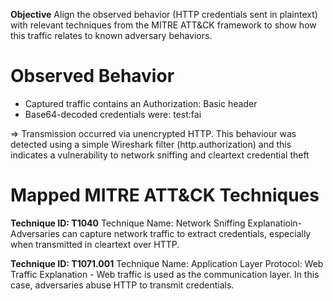 **Objective**
Align the observed behavior (HTTP credentials sent in plaintext) with relevant techniques from the MITRE ATT&CK framework to show how this traffic relates to known adversary behaviors.

# Observed Behavior  
- Captured traffic contains an Authorization: Basic header
- Base64-decoded credentials were: test:fai

=> Transmission occurred via unencrypted HTTP. This behaviour was detected using a simple Wireshark filter (http.authorization) and this indicates a vulnerability to network sniffing and cleartext credential theft


# Mapped MITRE ATT&CK Techniques

**Technique ID: T1040**
Technique Name: Network Sniffing
Explanatioin- Adversaries can capture network traffic to extract credentials, especially when transmitted in cleartext over HTTP.


**Technique ID: T1071.001**
Technique Name: Application Layer Protocol: Web Traffic 
Explanation - Web traffic is used as the communication layer. In this case, adversaries abuse HTTP to transmit credentials.





 